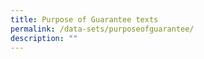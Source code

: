 ```yaml
---
title: Purpose of Guarantee texts
permalink: /data-sets/purposeofguarantee/
description: ""
---
```

